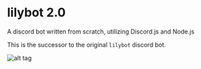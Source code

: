 # lilybot 2.0

A discord bot written from scratch, utilizing Discord.js and Node.js

This is the successor to the original `lilybot` discord bot.

![alt tag](https://i.imgur.com/YhqxpwX.png)

